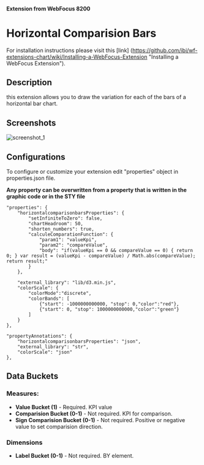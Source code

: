 
#### Extension from WebFocus 8200

# Horizontal Comparision Bars

For installation instructions please visit this [link] (https://github.com/ibi/wf-extensions-chart/wiki/Installing-a-WebFocus-Extension "Installing a WebFocus Extension").

## Description

this extension allows you to draw the variation for each of the bars of a horizontal bar chart.

## Screenshots

![screenshot_1](https://github.com/ibi/wf-extensions-chart/blob/master/com.ibi.horizontal_comparison_bars/screenshots/1.png)

## Configurations

To configure or customize your extension edit "properties" object in properties.json file.

**Any property can be overwritten from a property that is written in the graphic code or in the STY file**
	
	"properties": {
		"horizontalcomparisonbarsProperties": {
			"setInfiniteToZero": false,
			"chartHeadroom": 50,
			"shorten_numbers": true,
			"calculeComparationFunction": {
				"param1": "valueKpi", 
				"param2": "compareValue", 
				"body": "if(valueKpi == 0 && compareValue == 0) { return 0; } var result = (valueKpi - compareValue) / Math.abs(compareValue);  return result;"
			}
		},
		
		"external_library": "lib/d3.min.js",
		"colorScale": {
			"colorMode":"discrete",
			"colorBands": [
				{"start": -1000000000000, "stop": 0,"color":"red"},
				{"start": 0, "stop": 1000000000000,"color":"green"}
			]
		}
	},
	
	"propertyAnnotations": {
		"horizontalcomparisonbarsProperties": "json",		
		"external_library": "str",
		"colorScale": "json"
	},


## Data Buckets

### Measures:
* **Value Bucket (1)** - Required. KPI value
* **Comparision Bucket (0-1)** - Not required. KPI for comparison.
* **Sign Comparision Bucket (0-1)** - Not required. Positive or negative value to set comparision direction.

### Dimensions
* **Label Bucket (0-1)** - Not required. BY element.
